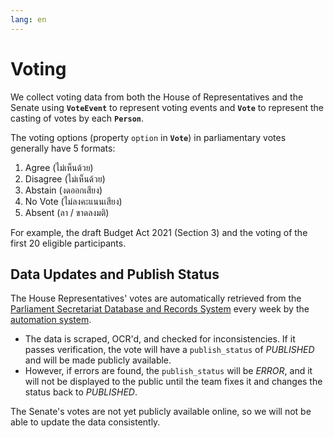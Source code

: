 ```yaml
---
lang: en
---
```


# Voting

We collect voting data from both the House of Representatives and the Senate using **`VoteEvent`** to represent voting events and **`Vote`** to represent the casting of votes by each **`Person`**.

The voting options (property `option` in **`Vote`**) in parliamentary votes generally have 5 formats:

1. Agree (ไม่เห็นด้วย)
2. Disagree (ไม่เห็นด้วย)
3. Abstain (งดออกเสียง)
4. No Vote (ไม่ลงคะแนนเสียง)
5. Absent (ลา / ขาดลงมติ)

For example, the draft Budget Act 2021 (Section 3) and the voting of the first 20 eligible participants.

<QueryGraph query="query VoteEvents($where: VoteEventWhere, $limit: Int, $votesLimit2: Int) { voteEvents(where: $where, limit: $limit) { id title nickname publish_status start_date result votes(limit: $votesLimit2) { id option voters { id firstname lastname } } } }" :variables='{ "where": { "id_EQ": "fd854f98-a9c0-4ef2-b007-58821da695dc" }, "limit": 1, "votesLimit2": 20 }'></QueryGraph>

## Data Updates and Publish Status

The House Representatives' votes are automatically retrieved from the [Parliament Secretariat Database and Records System](https://msbis.parliament.go.th) every week by the [automation system](https://github.com/wevisdemo/politigraph-automation).

- The data is scraped, OCR'd, and checked for inconsistencies. If it passes verification, the vote will have a `publish_status` of _PUBLISHED_ and will be made publicly available.
- However, if errors are found, the `publish_status` will be _ERROR_, and it will not be displayed to the public until the team fixes it and changes the status back to _PUBLISHED_.

The Senate's votes are not yet publicly available online, so we will not be able to update the data consistently.
